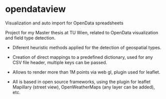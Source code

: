# opendataview
Visualization and auto import for OpenData spreadsheets

Project for my Master thesis at TU Wien, related to OpenData visualization and field type detection.

* Diferent heuristic methods applied for the detection of geospatial types.

* Creation of direct mappings to a predefined dictionary, used for any CSV file header, multiple keys can be passed.

* Allows to render more than 1M points via web gl, plugin used for leaflet.

* All is based in open source frameworks, using the plugin for leaflet Mapillary (street view), OpenWeatherMaps (any layer can be added), etc.
